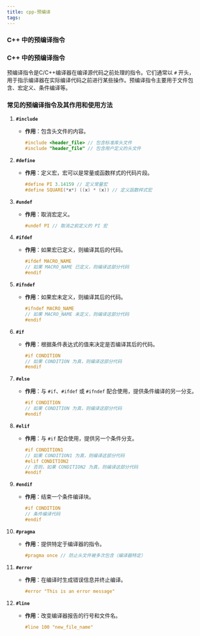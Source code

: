 ```yaml
---
title: cpp-预编译
tags:
---
```


### C++ 中的预编译指令

<!--more-->

### C++ 中的预编译指令

预编译指令是C/C++编译器在编译源代码之前处理的指令。它们通常以 `#` 开头，用于指示编译器在实际编译代码之前进行某些操作。预编译指令主要用于文件包含、宏定义、条件编译等。

### 常见的预编译指令及其作用和使用方法

1. **`#include`**

   - **作用**：包含头文件的内容。

     ```cpp
     #include <header_file> // 包含标准库头文件
     #include "header_file" // 包含用户定义的头文件
     ```

     

2. **`#define`**

   - **作用**：定义宏，宏可以是常量或函数样式的代码片段。

     ```cpp
     #define PI 3.14159 // 定义常量宏
     #define SQUARE(*x*) ((x) * (x)) // 定义函数样式宏
     ```

     

3. **`#undef`**

   - **作用**：取消宏定义。

     ```cpp
     #undef PI // 取消之前定义的 PI 宏
     ```

     

4. **`#ifdef`**

   - **作用**：如果宏已定义，则编译其后的代码。

     ```cpp
     #ifdef MACRO_NAME
     // 如果 MACRO_NAME 已定义，则编译这部分代码
     #endif
     ```

     

5. **`#ifndef`**

   - **作用**：如果宏未定义，则编译其后的代码。

     ```cpp
     #ifndef MACRO_NAME
     // 如果 MACRO_NAME 未定义，则编译这部分代码
     #endif
     ```

     

6. **`#if`**

   - **作用**：根据条件表达式的值来决定是否编译其后的代码。

     ```cpp
     #if CONDITION
     // 如果 CONDITION 为真，则编译这部分代码
     #endif
     ```

     

7. **`#else`**

   - **作用**：与 `#if`、`#ifdef` 或 `#ifndef` 配合使用，提供条件编译的另一分支。

     ```cpp
     #if CONDITION
     // 如果 CONDITION 为真，则编译这部分代码
     #endif
     ```

     

8. **`#elif`**

   - **作用**：与 `#if` 配合使用，提供另一个条件分支。

     ```cpp
     #if CONDITION1
     // 如果 CONDITION1 为真，则编译这部分代码
     #elif CONDITION2
     // 否则，如果 CONDITION2 为真，则编译这部分代码
     #endif
     ```

     

9. **`#endif`**

   - **作用**：结束一个条件编译块。

     ```cpp
     #if CONDITION
     // 条件编译代码
     #endif
     ```

     

10. **`#pragma`**

    - **作用**：提供特定于编译器的指令。

      ```cpp
      #pragma once // 防止头文件被多次包含（编译器特定）
      ```

      

11. **`#error`**

    - **作用**：在编译时生成错误信息并终止编译。

      ```cpp
      #error "This is an error message"
      ```

      

12. **`#line`**

    - **作用**：改变编译器报告的行号和文件名。

      ```cpp
      #line 100 "new_file_name"
      ```

      

    

